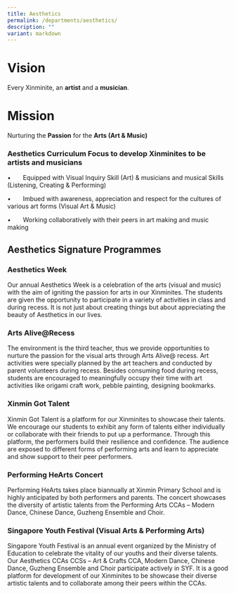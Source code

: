 ```yaml
---
title: Aesthetics
permalink: /departments/aesthetics/
description: ""
variant: markdown
---
```


# **Vision**

Every Xinminite, an **artist** and a **musician**.

# **Mission**

Nurturing the **Passion** for the **Arts (Art & Music)**

### **Aesthetics Curriculum Focus to develop Xinminites to be artists and musicians**

•       Equipped with Visual Inquiry Skill (Art) & musicians and musical Skills (Listening, Creating & Performing)

•       Imbued with awareness, appreciation and respect for the cultures of various art forms (Visual Art & Music)

•       Working collaboratively with their peers in art making and music making

## **Aesthetics Signature Programmes**

### **Aesthetics Week**

Our annual Aesthetics Week is a celebration of the arts (visual and music) with the aim of igniting the passion for arts in our Xinminites. The students are given the opportunity to participate in a variety of activities in class and during recess. It is not just about creating things but about appreciating the beauty of Aesthetics in our lives. 

### **Arts Alive@Recess**

The environment is the third teacher, thus we provide opportunities to nurture the passion for the visual arts through Arts Alive@ recess. Art activities were specially planned by the art teachers and conducted by parent volunteers during recess. Besides consuming food during recess, students are encouraged to meaningfully occupy their time with art activities like origami craft work, pebble painting, designing bookmarks.

### **Xinmin Got Talent**

Xinmin Got Talent is a platform for our Xinminites to showcase their talents. We encourage our students to exhibit any form of talents either individually or collaborate with their friends to put up a performance. Through this platform, the performers build their resilience and confidence. The audience are exposed to different forms of performing arts and learn to appreciate and show support to their peer performers.

### **Performing HeArts Concert**

Performing HeArts takes place biannually at Xinmin Primary School and is highly anticipated by both performers and parents. The concert showcases the diversity of artistic talents from the Performing Arts CCAs – Modern Dance, Chinese Dance, Guzheng Ensemble and Choir. 

### **Singapore Youth Festival (Visual Arts & Performing Arts)**

Singapore Youth Festival is an annual event organized by the Ministry of Education to celebrate the vitality of our youths and their diverse talents. Our Aesthetics CCAs CCSs – Art & Crafts CCA, Modern Dance, Chinese Dance, Guzheng Ensemble and Choir participate actively in SYF. It is a good platform for development of our Xinminites to be showcase their diverse artistic talents and to collaborate among their peers within the CCAs.